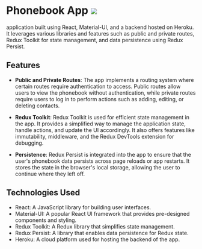 # Phonebook App ![ ](https://skillicons.dev/icons?i=react,materialui,redux)

application built using React, Material-UI, and a backend hosted on Heroku. It
leverages various libraries and features such as public and private routes,
Redux Toolkit for state management, and data persistence using Redux Persist.

## Features

- **Public and Private Routes**: The app implements a routing system where
  certain routes require authentication to access. Public routes allow users to
  view the phonebook without authentication, while private routes require users
  to log in to perform actions such as adding, editing, or deleting contacts.

- **Redux Toolkit**: Redux Toolkit is used for efficient state management in the
  app. It provides a simplified way to manage the application state, handle
  actions, and update the UI accordingly. It also offers features like
  immutability, middleware, and the Redux DevTools extension for debugging.

- **Persistence**: Redux Persist is integrated into the app to ensure that the
  user's phonebook data persists across page reloads or app restarts. It stores
  the state in the browser's local storage, allowing the user to continue where
  they left off.

## Technologies Used

- React: A JavaScript library for building user interfaces.
- Material-UI: A popular React UI framework that provides pre-designed
  components and styling.
- Redux Toolkit: A Redux library that simplifies state management.
- Redux Persist: A library that enables data persistence for Redux state.
- Heroku: A cloud platform used for hosting the backend of the app.
